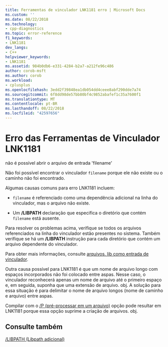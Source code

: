 ```yaml
---
title: Ferramentas de vinculador LNK1181 erro | Microsoft Docs
ms.custom: ''
ms.date: 08/22/2018
ms.technology:
- cpp-diagnostics
ms.topic: error-reference
f1_keywords:
- LNK1181
dev_langs:
- C++
helpviewer_keywords:
- LNK1181
ms.assetid: 984b0db6-e331-4284-b2a7-a212fe96c486
author: corob-msft
ms.author: corob
ms.workload:
- cplusplus
ms.openlocfilehash: 3edd2f39848ea1db054dd4ceee8abf290dde7a74
ms.sourcegitcommit: 6f8dd98de57bb80bf4c9852abafef1c35a7600f1
ms.translationtype: MT
ms.contentlocale: pt-BR
ms.lasthandoff: 08/22/2018
ms.locfileid: "42597656"
---
```

# <a name="linker-tools-error-lnk1181"></a>Erro das Ferramentas de Vinculador LNK1181
não é possível abrir o arquivo de entrada 'filename'  
  
 Não foi possível encontrar o vinculador `filename` porque ele não existe ou o caminho não foi encontrado.  
  
 Algumas causas comuns para erro LNK1181 incluem:  
  
-   `filename` é referenciado como uma dependência adicional na linha do vinculador, mas o arquivo não existe.  
  
-   Um **/LIBPATH** declaração que especifica o diretório que contém `filename` está ausente.  
  
 Para resolver os problemas acima, verifique se todos os arquivos referenciados na linha do vinculador estão presentes no sistema.  Também verifique se há um **/LIBPATH** instrução para cada diretório que contém um arquivo dependente do vinculador. 

 Para obter mais informações, consulte [arquivos. lib como entrada de vinculador](../../build/reference/dot-lib-files-as-linker-input.md).
  
 Outra causa possível para LNK1181 é que um nome de arquivo longo com espaços incorporados não foi colocado entre aspas.  Nesse caso, o vinculador reconhecerá apenas um nome de arquivo até o primeiro espaço e, em seguida, suponha que uma extensão de arquivo. obj.  A solução para essa situação é para delimitar o nome de arquivo longos (nome de caminho e arquivo) entre aspas.  

 Compilar com o [/P (pré-processar em um arquivo)](../../build/reference/p-preprocess-to-a-file.md) opção pode resultar em LNK1181 porque essa opção suprime a criação de arquivos. obj.
  
  
  
## <a name="see-also"></a>Consulte também  
 [/LIBPATH (Libpath adicional)](../../build/reference/libpath-additional-libpath.md)